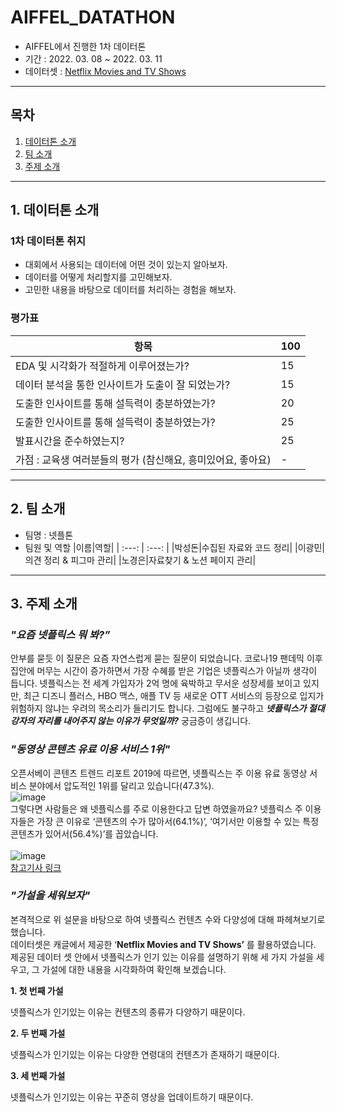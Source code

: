 # AIFFEL_DATATHON
 * AIFFEL에서 진행한 1차 데이터톤
 * 기간 : 2022. 03. 08 ~ 2022. 03. 11
 * 데이터셋 : [Netflix Movies and TV Shows](https://www.kaggle.com/datasets/shivamb/netflix-shows)
***
## 목차
1. [데이터톤 소개](#-1.-데이터톤-소개)<br>
2. [팀 소개](#2.-팀-소개)<br>
3. [주제 소개](#3.-주제-소개)<br>
***
## 1. 데이터톤 소개
### 1차 데이터톤 취지
 * 대회에서 사용되는 데이터에 어떤 것이 있는지 알아보자.
 * 데이터를 어떻게 처리할지를 고민해보자.
 * 고민한 내용을 바탕으로 데이터를 처리하는 경험을 해보자.
### 평가표
|항목|100|
|---|---|
|EDA 및 시각화가 적절하게 이루어졌는가?|15|
|데이터 분석을 통한 인사이트가 도출이 잘 되었는가?|15|
|도출한 인사이트를 통해 설득력이 충분하였는가?|20|
|도출한 인사이트를 통해 설득력이 충분하였는가?|25|
|발표시간을 준수하였는지?|25|
|가점 : 교육생 여러분들의 평가 (참신해요, 흥미있어요, 좋아요)|-|
***
## 2. 팀 소개
* 팀명 : 넷플톤
* 팀원 및 역할
  |이름|역할|
  | :---: | :---: |
  |박성돈|수집된 자료와 코드 정리|
  |이광민|의견 정리 & 피그마 관리|
  |노경은|자료찾기 & 노션 페이지 관리|
***
## 3. 주제 소개
### _"요즘 넷플릭스 뭐 봐?”_

안부를 묻듯 이 질문은 요즘 자연스럽게 묻는 질문이 되었습니다. 코로나19 팬데믹 이후 집안에 머무는 시간이 증가하면서 가장 수혜를 받은 기업은 넷플릭스가 아닐까 생각이 듭니다. 넷플릭스는 전 세계 가입자가 2억 명에 육박하고 무서운 성장세를 보이고 있지만, 최근 디즈니 플러스, HBO 맥스, 애플 TV 등 새로운 OTT 서비스의 등장으로 입지가 위험하지 않냐는 우려의 목소리가 들리기도 합니다. 그럼에도 불구하고 ***넷플릭스가 절대 강자의 자리를 내어주지 않는 이유가 무엇일까?*** 궁금증이 생깁니다.

### _"동영상 콘텐츠 유료 이용 서비스 1위"_

오픈서베이 콘텐츠 트렌드 리포트 2019에 따르면, 넷플릭스는 주 이용 유료 동영상 서비스 분야에서 압도적인 1위를 달리고 있습니다(47.3%).<br>
![image](https://user-images.githubusercontent.com/96903792/192310539-253870f9-654b-47f4-a1c3-349dd354ecc2.png)<br>
그렇다면 사람들은 왜 넷플릭스를  주로 이용한다고 답변 하였을까요? 넷플릭스 주 이용자들은 가장 큰 이유로 ‘콘텐츠의 수가 많아서(64.1%)’, ‘여기서만 이용할 수 있는 특정 콘텐츠가 있어서(56.4%)’를 꼽았습니다.<br>
<br>
![image](https://user-images.githubusercontent.com/96903792/192310848-86b42219-2817-4730-bf81-18c17feadbca.png)<br>
[참고기사 링크](https://blog.opensurvey.co.kr/article/contents-trend-2019/)

### _"가설을 세워보자"_
본격적으로 위 설문을 바탕으로 하여 넷플릭스 컨텐츠 수와 다양성에 대해 파헤쳐보기로 했습니다.  
데이터셋은 캐글에서 제공한 ‘****Netflix Movies and TV Shows’**** 를 활용하였습니다.  
제공된 데이터 셋 안에서 넷플릭스가 인기 있는 이유를 설명하기 위해 세 가지 가설을 세우고, 그 가설에 대한 내용을 시각화하여 확인해 보겠습니다.

**1. 첫 번째 가설**

넷플릭스가 인기있는 이유는 컨텐츠의 종류가 다양하기 때문이다.

**2. 두 번째 가설**

넷플릭스가 인기있는 이유는 다양한 연령대의 컨텐츠가 존재하기 때문이다.

**3. 세 번째 가설**

넷플릭스가 인기있는 이유는 꾸준히 영상을 업데이트하기 때문이다.
